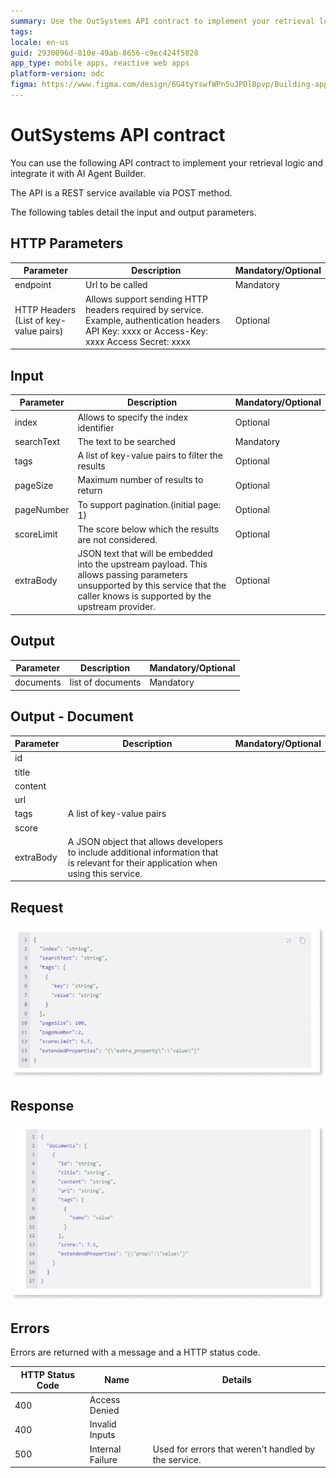 ```yaml
---
summary: Use the OutSystems API contract to implement your retrieval logic and integrate it with AI Agent Builder.
tags:
locale: en-us
guid: 2930096d-810e-49ab-8656-c9ec424f5828
app_type: mobile apps, reactive web apps
platform-version: odc
figma: https://www.figma.com/design/6G4tyYswfWPn5uJPDlBpvp/Building-apps?node-id=5716-14
---
```


# OutSystems API contract

You can use the following API contract to implement your retrieval logic and integrate it with AI Agent Builder.

The API is a REST service available via POST method.

The following tables detail the input and output parameters.

## HTTP Parameters

| Parameter | Description | Mandatory/Optional |
|----------|----------|----------|
| endpoint    | Url to be called   | Mandatory  |
| HTTP Headers (List of key-value pairs)    | Allows support sending HTTP headers required by service. Example, authentication headers API Key: xxxx or Access-Key: xxxx Access Secret: xxxx   | Optional  |

## Input

| Parameter | Description | Mandatory/Optional |
|----------|----------|----------|
| index    | Allows to specify the index identifier   | Optional   |
| searchText    | The text to be searched   | Mandatory   |
| tags    | A list of key-value pairs to filter the results   | Optional   |
| pageSize    | Maximum number of results to return   | Optional   |
| pageNumber    | To support pagination.(initial page: 1)   | Optional  |
| scoreLimit    | The score below which the results are not considered.   | Optional   |
| extraBody   | JSON text that will be embedded into the upstream payload. This allows passing parameters unsupported by this service that the caller knows is supported by the upstream provider.   | Optional   |

## Output

| Parameter | Description | Mandatory/Optional |
|----------|----------|----------|
| documents    | list of documents   | Mandatory   |

## Output - Document

| Parameter | Description | Mandatory/Optional |
|----------|----------|----------|
| id    |    |    |
| title    |    |    |
| content    |    |    |
| url    |    |    |
| tags    | A list of key-value pairs   |    |
| score    |    |    |
| extraBody    | A JSON object that allows developers to include additional information that is relevant for their application when using this service.   |    |

## Request

![Screenshot of request code](images/api-contract-request.png "Request code")

## Response

![Screenshot of response code](images/api-contract-response.png "Response code")

## Errors

Errors are returned with a message and a HTTP status code.

| HTTP Status Code | Name | Details |
|----------|----------|----------|
| 400    | Access Denied   |    |
| 400    | Invalid Inputs   |    |
| 500    | Internal Failure   | Used for errors that weren't handled by the service.    |
